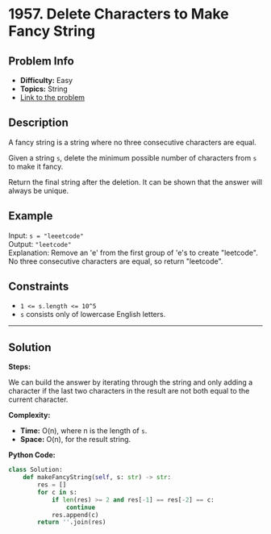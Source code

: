 # 1957. Delete Characters to Make Fancy String

## Problem Info

- **Difficulty:** Easy
- **Topics:** String
- [Link to the problem](https://leetcode.com/problems/delete-characters-to-make-fancy-string/)

## Description

A fancy string is a string where no three consecutive characters are equal.

Given a string `s`, delete the minimum possible number of characters from `s` to make it fancy.

Return the final string after the deletion. It can be shown that the answer will always be unique.

## Example

Input: `s = "leeetcode"`  
Output: `"leetcode"`  
Explanation: Remove an 'e' from the first group of 'e's to create "leetcode". No three consecutive characters are equal, so return "leetcode".


## Constraints

- `1 <= s.length <= 10^5`
- `s` consists only of lowercase English letters.

---

## Solution

**Steps:**

We can build the answer by iterating through the string and only adding a character if the last two characters in the result are not both equal to the current character.

**Complexity:**  
- **Time:** O(n), where n is the length of `s`.
- **Space:** O(n), for the result string.

**Python Code:**
```python
class Solution:
    def makeFancyString(self, s: str) -> str:
        res = []
        for c in s:
            if len(res) >= 2 and res[-1] == res[-2] == c:
                continue
            res.append(c)
        return ''.join(res)
```
